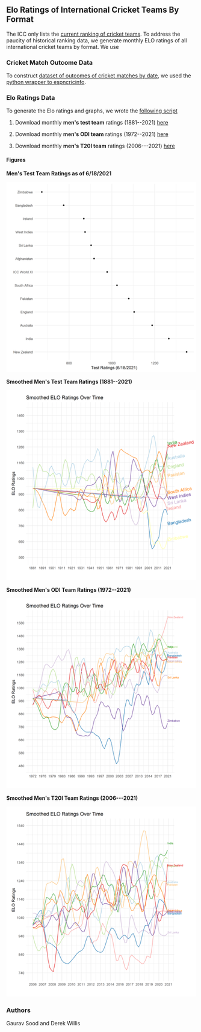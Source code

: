 ## Elo Ratings of International Cricket Teams By Format

The ICC only lists the [current ranking of cricket teams](https://www.icc-cricket.com/rankings/mens/team-rankings/odi). To address the paucity of historical ranking data, we generate monthly ELO ratings of all international cricket teams by format. We use

### Cricket Match Outcome Data

To construct [dataset of outcomes of cricket matches by date](data/cricket_matches.csv), we used the [python wrapper to espncricinfo](https://github.com/outside-edge/python-espncricinfo).

### Elo Ratings Data

To generate the Elo ratings and graphs, we wrote the [following script](scripts/elo.R)

1. Download monthly **men's test team** ratings (1881--2021) [here](data/test_ratings_1881_2021.csv)

2. Download monthly **men's ODI team** ratings (1972--2021) [here](data/odi_ratings_1972_2021.csv)

3. Download monthly **men's T20I team** ratings (2006---2021) [here](data/t20i_ratings_2006_2021.csv)

#### Figures

**Men's Test Team Ratings as of 6/18/2021**

![Men's Test ratings as of 6/18/2021](figs/test_ratings_2021-06-18.png)

**Smoothed Men's Test Team Ratings (1881--2021)**

![Men's Test ratings over time](figs/test_ratings_1881_2021.png)

**Smoothed Men's ODI Team Ratings (1972--2021)**

![Men's ODI ratings over time](figs/odi_ratings_1972_2021.png)

**Smoothed Men's T20I Team Ratings (2006---2021)**

![Men's T20I ratings over time](figs/t20i_ratings_2006_2021.png)

### Authors

Gaurav Sood and Derek Willis

